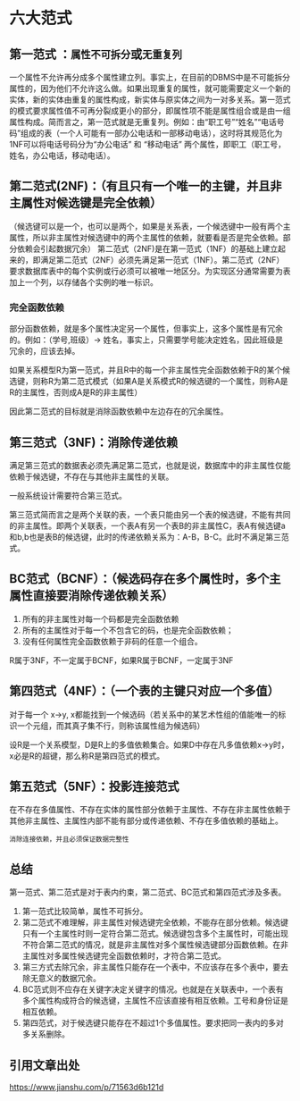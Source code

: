 # 六大范式

## 第一范式 ：`属性不可拆分`或`无重复列`

一个属性不允许再分成多个属性建立列。事实上，在目前的DBMS中是不可能拆分属性的，因为他们不允许这么做。如果出现重复的属性，就可能需要定义一个新的实体，新的实体由重复的属性构成，新实体与原实体之间为一对多关系。第一范式的模式要求属性值不可再分裂成更小的部分，即属性项不能是属性组合或是由一组属性构成。简而言之，第一范式就是无重复列。例如：由“职工号”“姓名”“电话号码”组成的表（一个人可能有一部办公电话和一部移动电话），这时将其规范化为1NF可以将电话号码分为“办公电话” 和 “移动电话” 两个属性，即职工（职工号，姓名，办公电话，移动电话）。

## 第二范式(2NF)：（有且只有一个唯一的主键，并且非主属性对候选键是完全依赖）
（候选键可以是一个，也可以是两个，如果是关系表，一个候选键中一般有两个主属性，所以非主属性对候选键中的两个主属性的依赖，就要看是否是完全依赖。部分依赖会引起数据冗余）
第二范式（2NF)是在第一范式（1NF）的基础上建立起来的，即满足第二范式（2NF）必须先满足第一范式（1NF）。第二范式（2NF）要求数据库表中的每个实例或行必须可以被唯一地区分。为实现区分通常需要为表加上一个列，以存储各个实例的唯一标识。

### 完全函数依赖

部分函数依赖，就是多个属性决定另一个属性，但事实上，这多个属性是有冗余的。例如：（学号,班级）-> 姓名，事实上，只需要学号能决定姓名，因此班级是冗余的，应该去掉。

如果关系模型R为第一范式，并且R中的每一个非主属性完全函数依赖于R的某个候选键，则称R为第二范式模式（如果A是关系模式R的候选键的一个属性，则称A是R的主属性，否则成A是R的非主属性）

因此第二范式的目标就是消除函数依赖中左边存在的冗余属性。

## 第三范式（3NF)：消除传递依赖

满足第三范式的数据表必须先满足第二范式，也就是说，数据库中的非主属性仅能依赖于候选键，不存在与其他非主属性的关联。

一般系统设计需要符合第三范式。

第三范式简而言之是两个关联的表，一个表只能由另一个表的候选键，不能有共同的非主属性。即两个关联表，一个表A有另一个表B的非主属性C，表A有候选键a和b,b也是表B的候选键，此时的传递依赖关系为：A-B，B-C。此时不满足第三范式。

## BC范式（BCNF）：（候选码存在多个属性时，多个主属性直接要消除传递依赖关系）
1. 所有的非主属性对每一个码都是完全函数依赖
2. 所有的主属性对于每一个不包含它的码，也是完全函数依赖；
3. 没有任何属性完全函数依赖于非码的任意一个组合。

R属于3NF，不一定属于BCNF，如果R属于BCNF，一定属于3NF

## 第四范式（4NF）：（一个表的主键只对应一个多值）

对于每一个 x->y, x都能找到一个候选码（若关系中的某艺术性组的值能唯一的标识一个元组，而其真子集不行，则称该属性组为候选码）

设R是一个关系模型，D是R上的多值依赖集合。如果D中存在凡多值依赖x->y时，x必是R的超键，那么称R是第四范式的模式。


## 第五范式（5NF）：投影连接范式

在不存在多值属性、不存在实体的属性部分依赖于主属性、不存在非主属性依赖于其他非主属性、主属性内部不能有部分或传递依赖、不存在多值依赖的基础上。

`消除连接依赖，并且必须保证数据完整性`

## 总结

第一范式、第二范式是对于表内约束，第二范式、BC范式和第四范式涉及多表。

1. 第一范式比较简单，属性不可拆分。
2. 第二范式不难理解，非主属性对候选键完全依赖，不能存在部分依赖。候选键只有一个主属性时则一定符合第二范式。候选键包含多个主属性时，可能出现不符合第二范式的情况，就是非主属性对多个属性候选键部分函数依赖。在非主属性对多属性候选键完全函数依赖时，才符合第二范式。
3. 第三方式去除冗余，非主属性只能存在一个表中，不应该存在多个表中，要去除无意义的数据冗余。
4. BC范式则不应存在关键字决定关键字的情况。也就是在关联表中，一个表有多个属性构成符合的候选键，主属性不应该直接有相互依赖。工号和身份证是相互依赖。
5. 第四范式，对于候选键只能存在不超过1个多值属性。要求把同一表内的多对多关系删除。


## 引用文章出处

https://www.jianshu.com/p/71563d6b121d